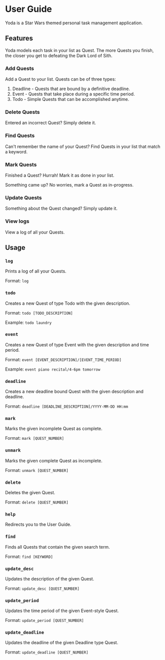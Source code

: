 # User Guide

Yoda is a Star Wars themed personal task management application. 

## Features 

Yoda models each task in your list as Quest. The more Quests you finish, the closer you get to defeating the Dark Lord of Sith.

### Add Quests

Add a Quest to your list. Quests can be of three types:
1. Deadline - Quests that are bound by a definitive deadline.
2. Event - Quests that take place during a specific time period.
3. Todo - Simple Quests that can be accomplished anytime.

### Delete Quests

Entered an incorrect Quest? Simply delete it.

### Find Quests

Can't remember the name of your Quest? Find Quests in your list that match a keyword.

### Mark Quests

Finished a Quest? Hurrah! Mark it as done in your list. 

Something came up? No worries, mark a Quest as in-progress.

### Update Quests

Something about the Quest changed? Simply update it.

### View logs

View a log of all your Quests.

## Usage

### `log`

Prints a log of all your Quests. 

Format:
`log`

### `todo`

Creates a new Quest of type Todo with the given description.

Format:
`todo [TODO_DESCRIPTION]`

Example:
`todo laundry`

### `event`

Creates a new Quest of type Event with the given description and time period.

Format:
`event [EVENT_DESCRIPTION]/[EVENT_TIME_PERIOD]`

Example:
`event piano recital/4-6pm tomorrow`

### `deadline`

Creates a new deadline bound Quest with the given description and deadline.

Format:
`deadline [DEADLINE_DESCRIPTION]/YYYY-MM-DD HH:mm`

### `mark`

Marks the given incomplete Quest as complete.

Format:
`mark [QUEST_NUMBER]`

### `unmark` 

Marks the given complete Quest as incomplete.

Format:
`unmark [QUEST_NUMBER]`

### `delete`

Deletes the given Quest.

Format:
`delete [QUEST_NUMBER]`

### `help`

Redirects you to the User Guide.

### `find`

Finds all Quests that contain the given search term.

Format:
`find [KEYWORD]`

### `update_desc`

Updates the description of the given Quest.

Format:
`update_desc [QUEST_NUMBER]`

### `update_period`

Updates the time period of the given Event-style Quest.

Format:
`update_period [QUEST_NUMBER]`

### `update_deadline`

Updates the deadline of the given Deadline type Quest.

Format:
`update_deadline [QUEST_NUMBER]`
